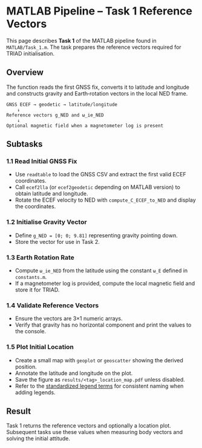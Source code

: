 # MATLAB Pipeline – Task 1 Reference Vectors

This page describes **Task 1** of the MATLAB pipeline found in `MATLAB/Task_1.m`.  The task prepares the reference vectors required for TRIAD initialisation.

## Overview

The function reads the first GNSS fix, converts it to latitude and longitude and constructs gravity and Earth‑rotation vectors in the local NED frame.

```text
GNSS ECEF → geodetic → latitude/longitude
    ↓
Reference vectors g_NED and ω_ie_NED
    ↓
Optional magnetic field when a magnetometer log is present
```

## Subtasks

### 1.1 Read Initial GNSS Fix
- Use `readtable` to load the GNSS CSV and extract the first valid ECEF coordinates.
- Call `ecef2lla` (or `ecef2geodetic` depending on MATLAB version) to obtain latitude and longitude.
- Rotate the ECEF velocity to NED with `compute_C_ECEF_to_NED` and display the coordinates.

### 1.2 Initialise Gravity Vector
- Define `g_NED = [0; 0; 9.81]` representing gravity pointing down.
- Store the vector for use in Task 2.

### 1.3 Earth Rotation Rate
- Compute `ω_ie_NED` from the latitude using the constant `ω_E` defined in `constants.m`.
- If a magnetometer log is provided, compute the local magnetic field and store it for TRIAD.

### 1.4 Validate Reference Vectors
- Ensure the vectors are 3×1 numeric arrays.
- Verify that gravity has no horizontal component and print the values to the console.

### 1.5 Plot Initial Location
- Create a small map with `geoplot` or `geoscatter` showing the derived position.
- Annotate the latitude and longitude on the plot.
- Save the figure as `results/<tag>_location_map.pdf` unless disabled.
- Refer to the [standardized legend terms](../PlottingChecklist.md#standardized-legend-terms) for consistent naming when adding legends.

## Result

Task 1 returns the reference vectors and optionally a location plot.  Subsequent tasks use these values when measuring body vectors and solving the initial attitude.
